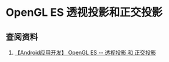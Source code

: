 # OpenGL ES 透视投影和正交投影



## 查阅资料
1. [【Android应用开发】 OpenGL ES -- 透视投影 和 正交投影]( https://blog.csdn.net/shulianghan/article/details/46680803 )

